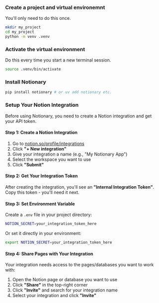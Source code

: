 ### Create a project and virtual environemnt

You'll only need to do this once.

```bash
mkdir my_project
cd my_project
python -m venv .venv
```

### Activate the virtual environment

Do this every time you start a new terminal session.

```bash
source .venv/bin/activate
```

### Install Notionary

```bash
pip install notionary # or uv add notionary etc.
```

### Setup Your Notion Integration

Before using Notionary, you need to create a Notion integration and get your API token.

#### Step 1: Create a Notion Integration

1. Go to [notion.so/profile/integrations](https://notion.so/profile/integrations)
2. Click **"+ New integration"**
3. Give your integration a name (e.g., "My Notionary App")
4. Select the workspace you want to use
5. Click **"Submit"**

#### Step 2: Get Your Integration Token

After creating the integration, you'll see an **"Internal Integration Token"**. Copy this token - you'll need it next.

#### Step 3: Set Environment Variable

Create a `.env` file in your project directory:

```bash
NOTION_SECRET=your_integration_token_here
```

Or set it directly in your environment:

```bash
export NOTION_SECRET=your_integration_token_here
```

#### Step 4: Share Pages with Your Integration

Your integration needs access to the pages/databases you want to work with:

1. Open the Notion page or database you want to use
2. Click **"Share"** in the top-right corner
3. Click **"Invite"** and search for your integration name
4. Select your integration and click **"Invite"**
